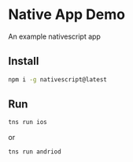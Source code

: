 # Native App Demo

An example nativescript app

## Install

```bash
npm i -g nativescript@latest
```

## Run

```bash
tns run ios
```
or

```bash
tns run andriod
```
